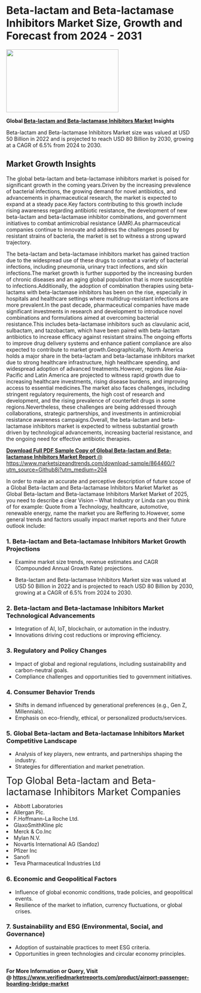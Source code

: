 <H1>Beta-lactam and Beta-lactamase Inhibitors Market Size, Growth and Forecast from 2024 - 2031</H1><img class="aligncenter size-medium wp-image-584254" src="https://thirdeyenews.in/wp-content/uploads/2024/09/Global-Market-Research-300x168.jpeg" alt="" width="300" height="168" /><p><strong>Global&nbsp;<a href="https://www.marketsizeandtrends.com/download-sample/864460/?utm_source=Github8j?utm_medium=204">Beta-lactam and Beta-lactamase Inhibitors Market</a> Insights</strong></p><p>Beta-lactam and Beta-lactamase Inhibitors Market size was valued at USD 50 Billion in 2022 and is projected to reach USD 80 Billion by 2030, growing at a CAGR of 6.5% from 2024 to 2030.</p><p><h2>Market Growth Insights</h2> <p>The global beta-lactam and beta-lactamase inhibitors market is poised for significant growth in the coming years.Driven by the increasing prevalence of bacterial infections, the growing demand for novel antibiotics, and advancements in pharmaceutical research, the market is expected to expand at a steady pace.Key factors contributing to this growth include rising awareness regarding antibiotic resistance, the development of new beta-lactam and beta-lactamase inhibitor combinations, and government initiatives to combat antimicrobial resistance (AMR).As pharmaceutical companies continue to innovate and address the challenges posed by resistant strains of bacteria, the market is set to witness a strong upward trajectory.</p> <p><a href="#"></a></p> <p>The beta-lactam and beta-lactamase inhibitors market has gained traction due to the widespread use of these drugs to combat a variety of bacterial infections, including pneumonia, urinary tract infections, and skin infections.The market growth is further supported by the increasing burden of chronic diseases and an aging global population that is more susceptible to infections.Additionally, the adoption of combination therapies using beta-lactams with beta-lactamase inhibitors has been on the rise, especially in hospitals and healthcare settings where multidrug-resistant infections are more prevalent.In the past decade, pharmaceutical companies have made significant investments in research and development to introduce novel combinations and formulations aimed at overcoming bacterial resistance.This includes beta-lactamase inhibitors such as clavulanic acid, sulbactam, and tazobactam, which have been paired with beta-lactam antibiotics to increase efficacy against resistant strains.The ongoing efforts to improve drug delivery systems and enhance patient compliance are also expected to contribute to market growth.Geographically, North America holds a major share in the beta-lactam and beta-lactamase inhibitors market due to strong healthcare infrastructure, high healthcare spending, and widespread adoption of advanced treatments.However, regions like Asia-Pacific and Latin America are projected to witness rapid growth due to increasing healthcare investments, rising disease burdens, and improving access to essential medicines.The market also faces challenges, including stringent regulatory requirements, the high cost of research and development, and the rising prevalence of counterfeit drugs in some regions.Nevertheless, these challenges are being addressed through collaborations, strategic partnerships, and investments in antimicrobial resistance awareness campaigns.Overall, the beta-lactam and beta-lactamase inhibitors market is expected to witness substantial growth driven by technological advancements, increasing bacterial resistance, and the ongoing need for effective antibiotic therapies.</p> <p><a href="#"></p><p><span class=""><strong>Download Full PDF Sample Copy of Global Beta-lactam and Beta-lactamase Inhibitors Market Report</strong> @ <a href="https://www.marketsizeandtrends.com/download-sample/864460/?utm_source=Github8j?utm_medium=204" target="_blank">https://www.marketsizeandtrends.com/download-sample/864460/?utm_source=Github8j?utm_medium=204</a></span></p><p>In order to make an accurate and perceptive description of future scope of a Global&nbsp;Beta-lactam and Beta-lactamase Inhibitors Market Market as Global&nbsp;Beta-lactam and Beta-lactamase Inhibitors Market Market of 2025, you need to describe a clear Vision &ndash; What Industry or Linda can you think of for example: Quote from a Technology, healthcare, automotive, renewable energy, name the market you are Reffering to.However, some general trends and factors usually impact market reports and their future outlook include:</p><h3>1.&nbsp;<strong>Beta-lactam and Beta-lactamase Inhibitors Market Growth Projections</strong></h3><ul><li>Examine market size trends, revenue estimates and CAGR (Compounded Annual Growth Rate) projections.</li><li><p>Beta-lactam and Beta-lactamase Inhibitors Market size was valued at USD 50 Billion in 2022 and is projected to reach USD 80 Billion by 2030, growing at a CAGR of 6.5% from 2024 to 2030.</p></li></ul><h3>2.&nbsp;<strong>Beta-lactam and Beta-lactamase Inhibitors Market Technological Advancements</strong></h3><ul><li>Integration of AI, IoT, blockchain, or automation in the industry.</li><li>Innovations driving cost reductions or improving efficiency.</li></ul><h3>3.&nbsp;<strong>Regulatory and Policy Changes</strong></h3><ul><li>Impact of global and regional regulations, including sustainability and carbon-neutral goals.</li><li>Compliance challenges and opportunities tied to government initiatives.</li></ul><h3>4.&nbsp;<strong>Consumer Behavior Trends</strong></h3><ul><li>Shifts in demand influenced by generational preferences (e.g., Gen Z, Millennials).</li><li>Emphasis on eco-friendly, ethical, or personalized products/services.</li></ul><h3>5.&nbsp;<strong>Global Beta-lactam and Beta-lactamase Inhibitors Market Competitive Landscape</strong></h3><ul><li>Analysis of key players, new entrants, and partnerships shaping the industry.</li><li>Strategies for differentiation and market penetration.</li></ul><p data-pm-slice="1 1 []"><span style="color: inherit; font-family: inherit; font-size: 25px;">Top Global Beta-lactam and Beta-lactamase Inhibitors Market Companies</span></p><div class="" data-test-id=""><p><li>Abbott Laboratories</li><li> Allergan Plc.</li><li> F.Hoffmann-La Roche Ltd.</li><li> GlaxoSmithKline plc</li><li> Merck & Co.Inc</li><li> Mylan N.V.</li><li> Novartis International AG (Sandoz)</li><li> Pfizer Inc</li><li> Sanofi</li><li> Teva Pharmaceutical Industries Ltd</li></p></div><h3>6.&nbsp;<strong>Economic and Geopolitical Factors</strong></h3><ul><li>Influence of global economic conditions, trade policies, and geopolitical events.</li><li>Resilience of the market to inflation, currency fluctuations, or global crises.</li></ul><h3>7.&nbsp;<strong>Sustainability and ESG (Environmental, Social, and Governance)</strong></h3><ul><li>Adoption of sustainable practices to meet ESG criteria.</li><li>Opportunities in green technologies and circular economy principles.</li></ul><h2><strong style="font-size: 14px;">For More Information or Query, Visit @&nbsp;</strong><a style="background-color: #ffffff; font-size: 14px;" href="https://www.marketsizeandtrends.com/report/beta-lactam-and-beta-lactamase-inhibitors-market/" target="_blank">https://www.verifiedmarketreports.com/product/airport-passenger-boarding-bridge-market</a></h2>